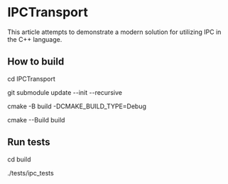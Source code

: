 # IPCTransport
This article attempts to demonstrate a modern solution for utilizing IPC in the C++ language.

## How to build

cd IPCTransport

git submodule update --init --recursive

cmake -B build -DCMAKE_BUILD_TYPE=Debug

cmake --Build build

## Run tests

cd build

./tests/ipc_tests 

